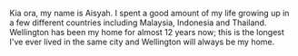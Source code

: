 Kia ora, my name is Aisyah. I spent a good amount of my life growing up in a few different countries including Malaysia, Indonesia and Thailand. Wellington has been my home for almost 12 years now; this is the longest I've ever lived in the same city and Wellington will always be my home.